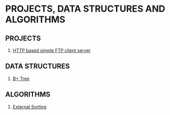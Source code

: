 # PROJECTS, DATA STRUCTURES AND ALGORITHMS

## PROJECTS
1. [HTTP based simple FTP client server](/HTTP-BASED-SIMPLE-FTP-CLIENT-SERVER)

## DATA STRUCTURES
1. [B+ Tree](/B-PLUS-TREE)

## ALGORITHMS
1. [External Sorting](/EXTERNAL-SORTING)
